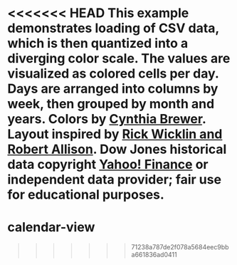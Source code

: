 <<<<<<< HEAD
This example demonstrates loading of CSV data, which is then quantized into a diverging color scale. The values are visualized as colored cells per day. Days are arranged into columns by week, then grouped by month and years. Colors by [Cynthia Brewer](http://colorbrewer.org/). Layout inspired by [Rick Wicklin and Robert Allison](http://stat-computing.org/dataexpo/2009/posters/). Dow Jones historical data copyright [Yahoo! Finance](http://finance.yahoo.com/) or independent data provider; fair use for educational purposes.
=======
calendar-view
=============
>>>>>>> 71238a787de2f078a5684eec9bba661836ad0411
